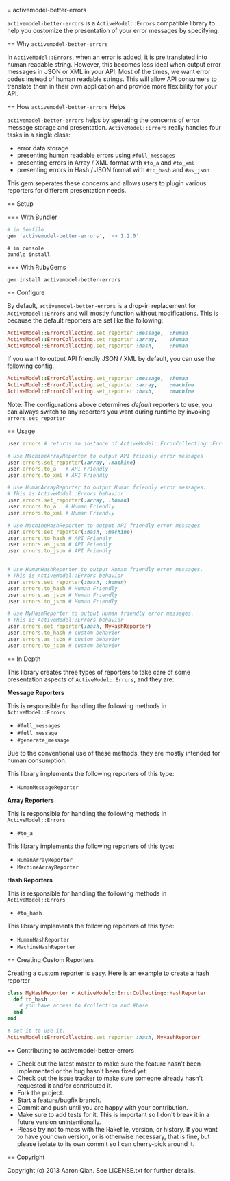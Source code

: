 = activemodel-better-errors

`activemodel-better-errors` is a `ActiveModel::Errors` compatible library to help you
customize the presentation of your error messages by specifying.

== Why `activemodel-better-errors`

In `ActiveModel::Errors`, when an error is added, it is pre translated into human readable string.
However, this becomes less ideal when output error messages in JSON or XML in your API.
Most of the times, we want error codes instead of human readable strings. This will allow
API consumers to translate them in their own application and provide more flexibility for your
API.

== How `activemodel-better-errors` Helps

`activemodel-better-errors` helps by sperating the concerns of error message storage and presentation.
`ActiveModel::Errors` really handles four tasks in a single class:

* error data storage
* presenting human readable errors using `#full_messages`
* presenting errors in Array / XML format with `#to_a` and `#to_xml`
* presenting errors in Hash / JSON format with `#to_hash` and `#as_json`

This gem seperates these concerns and allows users to plugin various reporters for different presentation needs.

== Setup


=== With Bundler

```ruby
# in Gemfile
gem 'activemodel-better-errors', '~> 1.2.0'
```

```
# in console
bundle install
```

=== With RubyGems

```
gem install activemodel-better-errors
```

== Configure

By default, `activemodel-better-errors` is a drop-in replacement for `ActiveModel::Errors`
and will mostly function without modifications. This is because the default reporters are set like the following:

```ruby
ActiveModel::ErrorCollecting.set_reporter :message,  :human
ActiveModel::ErrorCollecting.set_reporter :array,    :human
ActiveModel::ErrorCollecting.set_reporter :hash,     :human
```

If you want to output API friendly JSON / XML by default, you can use the following config.

```ruby
ActiveModel::ErrorCollecting.set_reporter :message,  :human
ActiveModel::ErrorCollecting.set_reporter :array,    :machine
ActiveModel::ErrorCollecting.set_reporter :hash,     :machine
```

Note: The configurations above determines *default* reporters to use, you can always switch to
any reporters you want during runtime by invoking `errors.set_reporter`

== Usage

```ruby
user.errors # returns an instance of ActiveModel::ErrorCollecting::Errors

# Use MachineArrayReporter to output API friendly error messages
user.errors.set_reporter(:array, :machine)
user.errors.to_a   # API Friendly
user.errors.to_xml # API Friendly

# Use HumanArrayReporter to output Human friendly error messages.
# This is ActiveModel::Errors behavior
user.errors.set_reporter(:array, :human)
user.errors.to_a   # Human Friendly
user.errors.to_xml # Human Friendly

# Use MachineHashReporter to output API friendly error messages
user.errors.set_reporter(:hash, :machine)
user.errors.to_hash # API Friendly
user.errors.as_json # API Friendly
user.errors.to_json # API Friendly


# Use HumanHashReporter to output Human friendly error messages.
# This is ActiveModel::Errors behavior
user.errors.set_reporter(:hash, :human)
user.errors.to_hash # Human Friendly
user.errors.as_json # Human Friendly
user.errors.to_json # Human Friendly

# Use MyHashReporter to output Human friendly error messages.
# This is ActiveModel::Errors behavior
user.errors.set_reporter(:hash, MyHashReporter)
user.errors.to_hash # custom behavior
user.errors.as_json # custom behavior
user.errors.to_json # custom behavior

```

== In Depth

This library creates three types of reporters to take care of
some presentation aspects of `ActiveModel::Errors`, and they are:

**Message Reporters**

This is responsible for handling the following methods in `ActiveModel::Errors`

* `#full_messages`
* `#full_message`
* `#generate_message`

Due to the conventional use of these methods, they are mostly intended for human consumption.

This library implements the following reporters of this type:

* `HumanMessageReporter`

**Array Reporters**

This is responsible for handling the following methods in `ActiveModel::Errors`

* `#to_a`

This library implements the following reporters of this type:

* `HumanArrayReporter`
* `MachineArrayReporter`

**Hash Reporters**

This is responsible for handling the following methods in `ActiveModel::Errors`

* `#to_hash`

This library implements the following reporters of this type:

* `HumanHashReporter`
* `MachineHashReporter`


== Creating Custom Reporters

Creating a custom reporter is easy. Here is an example to create a hash reporter

```ruby
class MyHashReporter < ActiveModel::ErrorCollecting::HashReporter
  def to_hash
    # you have access to #collection and #base
  end
end

# set it to use it.
ActiveModel::ErrorCollecting.set_reporter :hash, MyHashReporter
```

== Contributing to activemodel-better-errors

* Check out the latest master to make sure the feature hasn't been implemented or the bug hasn't been fixed yet.
* Check out the issue tracker to make sure someone already hasn't requested it and/or contributed it.
* Fork the project.
* Start a feature/bugfix branch.
* Commit and push until you are happy with your contribution.
* Make sure to add tests for it. This is important so I don't break it in a future version unintentionally.
* Please try not to mess with the Rakefile, version, or history. If you want to have your own version, or is otherwise necessary, that is fine, but please isolate to its own commit so I can cherry-pick around it.

== Copyright

Copyright (c) 2013 Aaron Qian. See LICENSE.txt for
further details.


